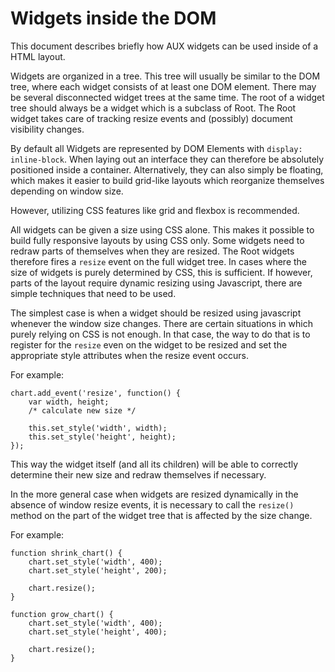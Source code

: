 # Widgets inside the DOM

This document describes briefly how AUX widgets can be used inside of a HTML layout.

Widgets are organized in a tree. This tree will usually be similar to the DOM
tree, where each widget consists of at least one DOM element. There may be
several disconnected widget trees at the same time. The root of a widget tree
should always be a widget which is a subclass of Root. The Root widget takes
care of tracking resize events and (possibly) document visibility changes.

By default all Widgets are represented by DOM Elements with `display: inline-block`.
When laying out an interface they can therefore be absolutely positioned inside
a container.
Alternatively, they can also simply be floating, which makes it easier to build grid-like layouts
which reorganize themselves depending on window size.

However, utilizing CSS features like grid and flexbox is recommended.

All widgets can be given a size using CSS alone.
This makes it possible to build fully responsive layouts by using CSS only.
Some widgets need to redraw parts of themselves when they are resized.
The Root widgets therefore fires a `resize` event on the full widget tree.
In cases where the size of widgets is purely determined by CSS, this is sufficient.
If however, parts of the layout require dynamic resizing using Javascript, there are simple
techniques that need to be used.

The simplest case is when a widget should be resized using javascript whenever the window size changes.
There are certain situations in which purely relying on CSS is not enough.
In that case, the way to do that is to register for the `resize` even on the widget to be resized
and set the appropriate style attributes when the resize event occurs.

For example:

    chart.add_event('resize', function() {
        var width, height;
        /* calculate new size */

        this.set_style('width', width);
        this.set_style('height', height);
    });

This way the widget itself (and all its children) will be able to correctly determine their new size
and redraw themselves if necessary.

In the more general case when widgets are resized dynamically in the absence of window resize events,
it is necessary to call the `resize()` method on the part of the widget tree that is affected by
the size change.

For example:

    function shrink_chart() {
        chart.set_style('width', 400);
        chart.set_style('height', 200);

        chart.resize();
    }

    function grow_chart() {
        chart.set_style('width', 400);
        chart.set_style('height', 400);

        chart.resize();
    }
